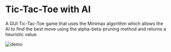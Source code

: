 # Tic-Tac-Toe with AI

A GUI Tic-Tac-Toe game that uses the Minimax algorithm which allows the AI to find the best move using the alpha-beta-pruning method and returns a heuristic value.


![demo](https://user-images.githubusercontent.com/60388555/103140201-ee885580-46b1-11eb-967c-79d91ec1703a.gif)

